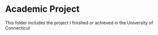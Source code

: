 # Academic Project
This folder includes the project I finished or achieved in the University of Connecticut
